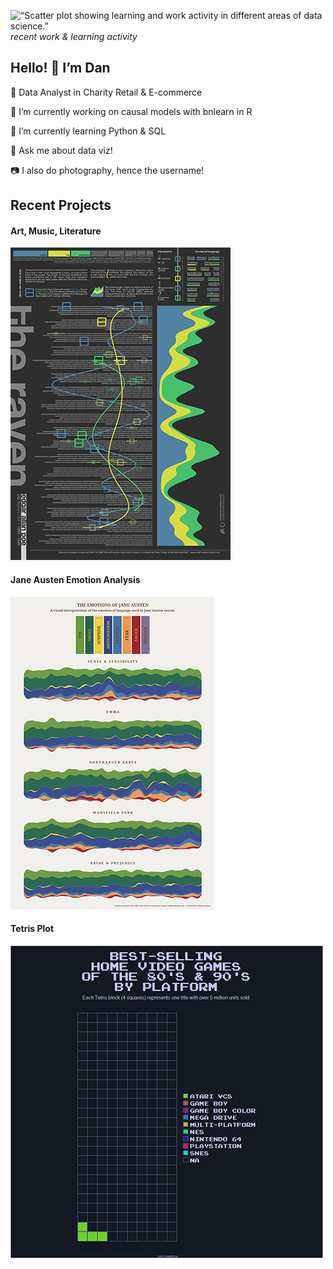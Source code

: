 
![“Scatter plot showing learning and work activity in different areas of
data science.”](https://pbs.twimg.com/profile_banners/1200167485137440770/1660396168/1500x500) <i> recent work & learning
activity </i>

## Hello! 👋 I’m Dan

📄 Data Analyst in Charity Retail & E-commerce

🔭 I’m currently working on causal models with bnlearn in R

🌱 I’m currently learning Python & SQL

💬 Ask me about data viz!

:camera: I also do photography, hence the username!

## Recent Projects

#### Art, Music, Literature

<a href="https://github.com/filmicaesthetic/Art-and-Music">![](img/TheRaven.jpg)</a>

#### Jane Austen Emotion Analysis

<a href="https://github.com/filmicaesthetic/JaneAustenStreamgraphs">![](img/JaneAusten.jpg)</a>

#### Tetris Plot

<a href="https://github.com/filmicaesthetic/TetrisChart">![](img/Platform_500.gif)</a>
